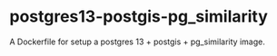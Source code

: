 # postgres13-postgis-pg_similarity
A Dockerfile for setup a postgres 13 + postgis + pg_similarity image.
